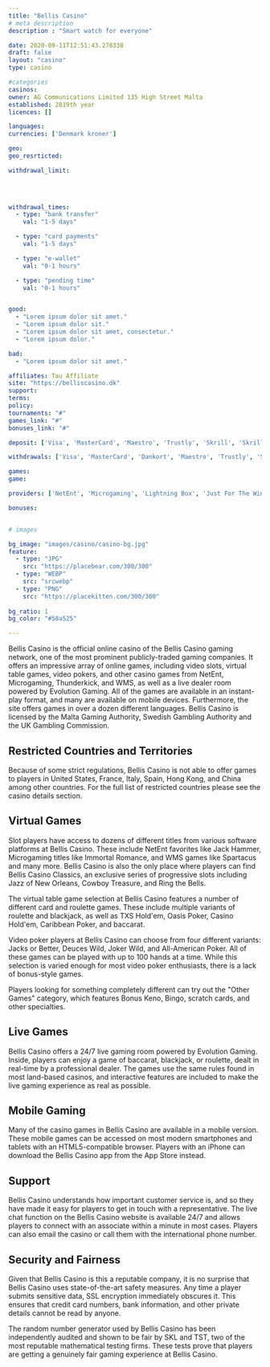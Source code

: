 ```yaml
---
title: "Bellis Casino"
# meta description
description : "Smart watch for everyone"

date: 2020-09-11T12:51:43.278338
draft: false
layout: "casino" 
type: casino

#categories
casinos: 
owner: AG Communications Limited 135 High Street Malta
established: 2019th year
licences: []

languages: 
currencies: ['Denmark kroner']

geo: 
geo_resrticted: 

withdrawal_limit:

  
  

withdrawal_times:
  - type: "bank transfer"
    val: "1-5 days"

  - type: "card payments"
    val: "1-5 days"

  - type: "e-wallet"
    val: "0-1 hours"

  - type: "pending time"
    val: "0-1 hours"


good:
  - "Lorem ipsum dolor sit amet."
  - "Lorem ipsum dolor sit."
  - "Lorem ipsum dolor sit amet, consectetur."
  - "Lorem ipsum dolor."

bad:
  - "Lorem ipsum dolor sit amet."

affiliates: Tau Affiliate
site: "https://belliscasino.dk"
support: 
terms:
policy:
tournaments: "#"
games_link: "#"
bonuses_link: "#"

deposit: ['Visa', 'MasterCard', 'Maestro', 'Trustly', 'Skrill', 'Skrill 1-Tap', 'Neteller', 'PayPal', 'Paysafe Card', 'Entropay', 'Dankort', 'Fast Bank Transfer']

withdrawals: ['Visa', 'MasterCard', 'Dankort', 'Maestro', 'Trustly', 'Skrill', 'Skrill 1-Tap', 'Neteller', 'PayPal', 'Entropay', 'Bank transfer', 'Fast Bank Transfer']

games: 
game:

providers: ['NetEnt', 'Microgaming', 'Lightning Box', 'Just For The Win', "Play'n GO", 'NeoGames', 'iSoftBet', 'Thunderkick', 'Pragmatic Play', 'Amaya (Chartwell)', 'SG Gaming', '2 By 2 Gaming', 'Evolution Gaming']

bonuses:


# images

bg_image: "images/casino/casino-bg.jpg"  
feature:
  - type: "JPG" 
    src: "https://placebear.com/300/300"
  - type: "WEBP"
    src: "srcwebp"
  - type: "PNG"
    src: "https://placekitten.com/300/300"  
 
bg_ratio: 1 
bg_color: "#58a525"  

---
```


Bellis Casino is the official online casino of the Bellis Casino gaming network, one of the most prominent publicly-traded gaming companies. It offers an impressive array of online games, including video slots, virtual table games, video pokers, and other casino games from NetEnt, Microgaming, Thunderkick, and WMS, as well as a live dealer room powered by Evolution Gaming. All of the games are available in an instant-play format, and many are available on mobile devices. Furthermore, the site offers games in over a dozen different languages. Bellis Casino is licensed by the Malta Gaming Authority, Swedish Gambling Authority and the UK Gambling Commission.

## Restricted Countries and Territories
Because of some strict regulations, Bellis Casino is not able to offer games to players in United States, France, Italy, Spain, Hong Kong, and China among other countries. For the full list of restricted countries please see the casino details section.

## Virtual Games
Slot players have access to dozens of different titles from various software platforms at Bellis Casino. These include NetEnt favorites like Jack Hammer, Microgaming titles like Immortal Romance, and WMS games like Spartacus and many more. Bellis Casino is also the only place where players can find Bellis Casino Classics, an exclusive series of progressive slots including Jazz of New Orleans, Cowboy Treasure, and Ring the Bells.

The virtual table game selection at Bellis Casino features a number of different card and roulette games. These include multiple variants of roulette and blackjack, as well as TXS Hold'em, Oasis Poker, Casino Hold'em, Caribbean Poker, and baccarat.

Video poker players at Bellis Casino can choose from four different variants: Jacks or Better, Deuces Wild, Joker Wild, and All-American Poker. All of these games can be played with up to 100 hands at a time. While this selection is varied enough for most video poker enthusiasts, there is a lack of bonus-style games.

Players looking for something completely different can try out the "Other Games" category, which features Bonus Keno, Bingo, scratch cards, and other specialties.

## Live Games
Bellis Casino offers a 24/7 live gaming room powered by Evolution Gaming. Inside, players can enjoy a game of baccarat, blackjack, or roulette, dealt in real-time by a professional dealer. The games use the same rules found in most land-based casinos, and interactive features are included to make the live gaming experience as real as possible.

## Mobile Gaming
Many of the casino games in Bellis Casino are available in a mobile version. These mobile games can be accessed on most modern smartphones and tablets with an HTML5-compatible browser. Players with an iPhone can download the Bellis Casino app from the App Store instead.

## Support
Bellis Casino understands how important customer service is, and so they have made it easy for players to get in touch with a representative. The live chat function on the Bellis Casino website is available 24/7 and allows players to connect with an associate within a minute in most cases. Players can also email the casino or call them with the international phone number.

## Security and Fairness
Given that Bellis Casino is this a reputable company, it is no surprise that Bellis Casino uses state-of-the-art safety measures. Any time a player submits sensitive data, SSL encryption immediately obscures it. This ensures that credit card numbers, bank information, and other private details cannot be read by anyone.

The random number generator used by Bellis Casino has been independently audited and shown to be fair by SKL and TST, two of the most reputable mathematical testing firms. These tests prove that players are getting a genuinely fair gaming experience at Bellis Casino.